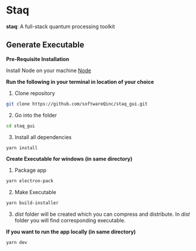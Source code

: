 
# Staq

**staq**: A full-stack quantum processing toolkit


## Generate Executable

**Pre-Requisite Installation**

Install Node on your machine [Node](https://nodejs.org/en/download/)

**Run the following in your terminal in location of your choice**

1. Clone repository
```bash
git clone https://github.com/softwareQinc/staq_gui.git
```
2. Go into the folder
```bash
cd staq_gui
```
3. Install all dependencies
```bash
yarn install
```
**Create Executable for windows (in same directory)**

1. Package app
```bash
yarn electron-pack
```
2. Make Executable
```bash
yarn build-installer
```
3. *dist* folder will be created which you can compress and distribute. In *dist* folder you will find corresponding executable.

**If you want to run the app locally (in same directory)**

```bash
yarn dev
```
